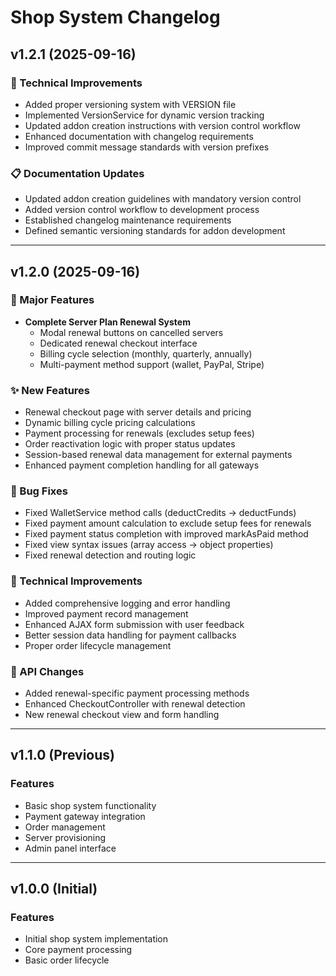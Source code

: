# Shop System Changelog

## v1.2.1 (2025-09-16)
### 🔧 Technical Improvements
- Added proper versioning system with VERSION file
- Implemented VersionService for dynamic version tracking
- Updated addon creation instructions with version control workflow
- Enhanced documentation with changelog requirements
- Improved commit message standards with version prefixes

### 📋 Documentation Updates
- Updated addon creation guidelines with mandatory version control
- Added version control workflow to development process
- Established changelog maintenance requirements
- Defined semantic versioning standards for addon development

---

## v1.2.0 (2025-09-16)
### 🎉 Major Features
- **Complete Server Plan Renewal System**
  - Modal renewal buttons on cancelled servers
  - Dedicated renewal checkout interface
  - Billing cycle selection (monthly, quarterly, annually)
  - Multi-payment method support (wallet, PayPal, Stripe)

### ✨ New Features
- Renewal checkout page with server details and pricing
- Dynamic billing cycle pricing calculations
- Payment processing for renewals (excludes setup fees)
- Order reactivation logic with proper status updates
- Session-based renewal data management for external payments
- Enhanced payment completion handling for all gateways

### 🐛 Bug Fixes
- Fixed WalletService method calls (deductCredits → deductFunds)
- Fixed payment amount calculation to exclude setup fees for renewals
- Fixed payment status completion with improved markAsPaid method
- Fixed view syntax issues (array access → object properties)
- Fixed renewal detection and routing logic

### 🔧 Technical Improvements
- Added comprehensive logging and error handling
- Improved payment record management
- Enhanced AJAX form submission with user feedback
- Better session data handling for payment callbacks
- Proper order lifecycle management

### 📝 API Changes
- Added renewal-specific payment processing methods
- Enhanced CheckoutController with renewal detection
- New renewal checkout view and form handling

---

## v1.1.0 (Previous)
### Features
- Basic shop system functionality
- Payment gateway integration
- Order management
- Server provisioning
- Admin panel interface

---

## v1.0.0 (Initial)
### Features
- Initial shop system implementation
- Core payment processing
- Basic order lifecycle